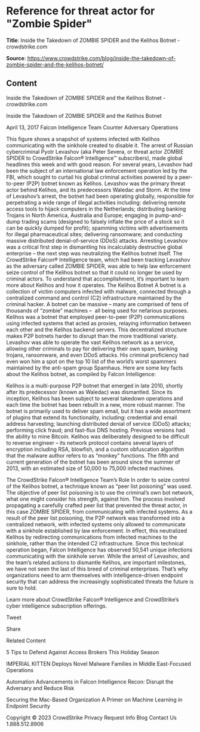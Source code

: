 # Reference for threat actor for "Zombie Spider"

**Title**: Inside the Takedown of ZOMBIE SPIDER and the Kelihos Botnet - crowdstrike.com

**Source**: https://www.crowdstrike.com/blog/inside-the-takedown-of-zombie-spider-and-the-kelihos-botnet/

## Content






 







Inside the Takedown of ZOMBIE SPIDER and the Kelihos Botnet - crowdstrike.com






































































 



Inside the Takedown of ZOMBIE SPIDER and the Kelihos Botnet

April 13, 2017 Falcon Intelligence Team Counter Adversary Operations 




This figure shows a snapshot of systems infected with Kelihos communicating with the sinkhole created to disable it.
The arrest of Russian cybercriminal  Pyotr Levashov (aka Peter Severa, or threat actor ZOMBIE SPIDER to CrowdStrike Falcon® Intelligence™ subscribers), made global headlines this week and with good reason. For several years, Levashov had been the subject of an international law enforcement operation led by the FBI, which sought to curtail his global criminal activities powered by a peer-to-peer (P2P) botnet known as Kelihos. Levashov was the primary threat actor behind Kelihos, and its predecessors Waledac and Storm.
At the time of Levashov’s arrest, the botnet had been operating globally, responsible for perpetrating a wide range of illegal activities including: delivering remote access tools to hijack computers in the Netherlands; distributing banking Trojans in North America, Australia and Europe; engaging in pump-and-dump trading scams (designed to falsely inflate the price of a stock so it can be quickly dumped for profit); spamming victims with advertisements for illegal pharmaceutical sites; delivering ransomware; and conducting massive distributed denial-of-service (DDoS) attacks.
Arresting Levashov was a critical first step in dismantling his incalculably destructive global enterprise – the next step was neutralizing the Kelihos botnet itself. The CrowdStrike Falcon® Intelligence team, which had been tracking Levashov as the adversary called ZOMBIE SPIDER, was able to help law enforcement seize control of the Kelihos botnet so that it could no longer be used by criminal actors. To understand that accomplishment, it’s important to learn more about Kelihos and how it operates.
The Kelihos Botnet
A botnet is a collection of victim computers infected with malware, connected through a centralized command and control (C2) infrastructure maintained by the criminal hacker. A botnet can be massive – many are comprised of tens of thousands of “zombie” machines –  all being used for nefarious purposes. Kelihos was a botnet that employed peer-to-peer (P2P) communications using infected systems that acted as proxies, relaying information between each other and the Kelihos backend servers. This decentralized structure makes P2P botnets harder to disrupt than the more traditional variety. Levashov was able to operate the vast Kelihos network as a service, allowing other criminals to pay for delivering their own spam, banking trojans, ransomware, and even DDoS attacks. His criminal proficiency had even won him a spot on the top 10 list of the world’s worst spammers maintained by the anti-spam group  Spamhaus.
Here are some key facts about the Kelihos botnet, as compiled by Falcon Intelligence:

Kelihos is a multi-purpose P2P botnet that emerged in late 2010, shortly after its predecessor (known as Waledac) was dismantled.
Since its inception, Kelihos has been subject to several takedown operations and each time the botnet has been rebuilt in a new, more robust manner.
The botnet is primarily used to deliver spam email, but it has a wide assortment of plugins that extend its functionality, including: credential and email address harvesting; launching distributed denial of service (DDoS) attacks; performing click fraud; and fast-flux DNS hosting.
Previous versions had the ability to mine Bitcoin.
Kelihos was deliberately designed to be difficult to reverse engineer – its network protocol contains several layers of encryption including RSA, blowfish, and a custom obfuscation algorithm that the malware author refers to as “monkey” functions.
The fifth and current generation of the botnet has been around since the summer of 2013, with an estimated size of 50,000 to 75,000 infected machines.

The CrowdStrike Falcon® Intelligence Team’s Role
In order to seize control of the Kelihos botnet, a technique known as “peer list poisoning” was used. The objective of peer list poisoning is to use the criminal’s own bot network, what one might consider his strength, against him. The process involved propagating a carefully crafted peer list that prevented the threat actor, in this case ZOMBIE SPIDER, from communicating with infected systems. As a result of the peer list poisoning, the P2P network was transformed into a centralized network, with infected systems only allowed to communicate with a sinkhole established by law enforcement. In effect, this neutralized Kelihos by redirecting communications from infected machines to the sinkhole, rather than the intended C2 infrastructure. Since this technical operation began, Falcon Intelligence has observed 50,541 unique infections communicating with the sinkhole server.
While the arrest of Levashov, and the team’s related actions to dismantle Kelihos, are important milestones, we have not seen the last of this breed of criminal enterprises. That’s why organizations need to arm themselves with intelligence-driven endpoint security that can address the increasingly sophisticated threats the future is sure to hold.

Learn more about  CrowdStrike Falcon® Intelligence and CrowdStrike’s  cyber intelligence subscription offerings. 






Tweet





Share





Related Content






5 Tips to Defend Against Access Brokers This Holiday Season








IMPERIAL KITTEN Deploys Novel Malware Families in Middle East-Focused Operations








Automation Advancements in Falcon Intelligence Recon: Disrupt the Adversary and Reduce Risk











 Securing the Mac-Based Organization
A Primer on Machine Learning in Endpoint Security 









 
















Copyright © 2023 CrowdStrike
Privacy
Request Info
Blog
Contact Us
1.888.512.8906














